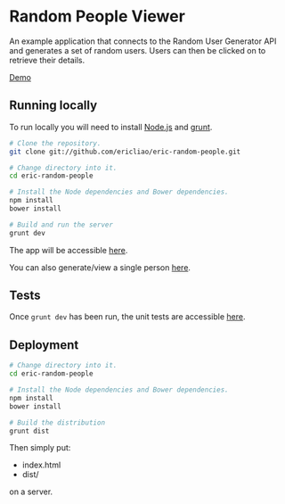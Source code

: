 Random People Viewer
======================

An example application that connects to the Random User Generator API
and generates a set of random users. Users can then be clicked on to
retrieve their details.

[Demo](http://ericliao.github.io/eric-random-people/)

## Running locally ##

To run locally you will need to install [Node.js](http://nodejs.org) and
[grunt](http://github.com/gruntjs/grunt).

``` bash
# Clone the repository.
git clone git://github.com/ericliao/eric-random-people.git

# Change directory into it.
cd eric-random-people

# Install the Node dependencies and Bower dependencies.
npm install
bower install

# Build and run the server
grunt dev
```

The app will be accessible [here](http://localhost:9000/).

You can also generate/view a single person [here](http://localhost:9000/#person/{seed}).

## Tests ##

Once ```grunt dev``` has been run, the unit tests are accessible [here](http://localhost:9000/test/index.html).

## Deployment ##

``` bash
# Change directory into it.
cd eric-random-people

# Install the Node dependencies and Bower dependencies.
npm install
bower install

# Build the distribution
grunt dist
```
Then simply put:
* index.html
* dist/

on a server.